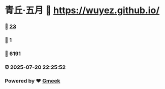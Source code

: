 # 青丘·五月 :link: https://wuyez.github.io/ 
### :page_facing_up: [23](https://wuyez.github.io//tag.html) 
### :speech_balloon: 1 
### :hibiscus: 6191 
### :alarm_clock: 2025-07-20 22:25:52 
### Powered by :heart: [Gmeek](https://github.com/Meekdai/Gmeek)
